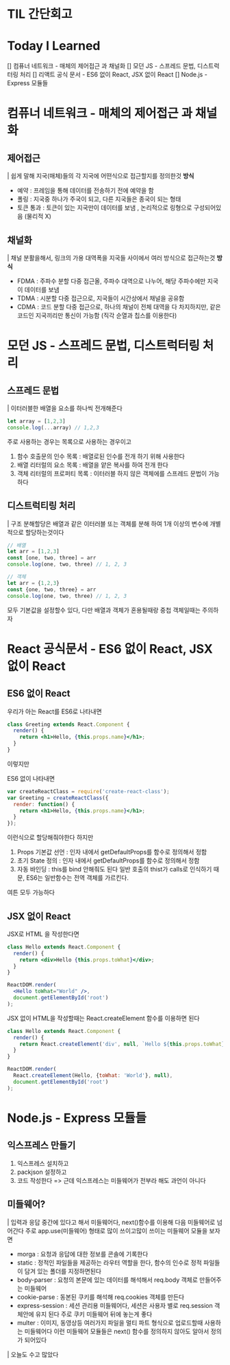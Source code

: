 # TIL 간단회고

# Today I Learned
[] 컴퓨너 네트워크 - 매체의 제어접근 과 채널화
[] 모던 JS - 스프레드 문법, 디스트럭터링 처리
[] 리액트 공식 문서 - ES6 없이 React, JSX 없이 React
[] Node.js - Express 모듈들

# 컴퓨너 네트워크 - 매체의 제어접근 과 채널화
## 제어접근
| 쉽게 말해 지국(매체)들의 각 지국에 어떤식으로 접근할지를 정의한것
**방식**
- 예약 : 프레임을 통해 데이터를 전송하기 전에 예약을 함
- 폴링 : 지국중 하나가 주국이 되고, 다른 지국들은 종국이 되는 형태
- 토큰 통과 : 토큰이 있는 지국만이 데이터를 보냄 , 논리적으로 링형으로 구성되어있음 (물리적 X)
## 채널화
| 채널 분활을해서, 링크의 가용 대역폭을 지국들 사이에서 여러 방식으로 접근하는것
**방식**
- FDMA : 주파수 분할 다중 접근올, 주파수 대역으로 나누어, 해당 주파수에만 지국이 데이터를 보냄
- TDMA : 시분할 다중 접근으로, 지국들이 시간상에서 채널을 공유함
- CDMA : 코드 분할 다중 접근으로, 하나의 채널이 전체 대역을 다 차지하지만, 같은 코드인 지국끼리만 통신이 가능함 (직각 순열과 칩스를 이용한다)

# 모던 JS - 스프레드 문법, 디스트럭터링 처리
## 스프레드 문법
| 이터러블한 배열을 요소를 하나씩 전개해준다
```js
let array = [1,2,3]
console.log(...array) // 1,2,3
```
주로 사용하는 경우는 목록으로 사용하는 경우이고
1. 함수 호출문의 인수 목록 : 배열로된 인수를 전개 하기 위해 사용한다
2. 배열 리터럴의 요소 목록 : 배열을 얕은 복사를 하여 전개 한다
3. 객체 리터럴의 프로퍼티 목록 : 이터러블 하지 않은 객체에를 스프레드 문법이 가능하다
## 디스트럭티링 처리
| 구조 분해할당은 배열과 같은 이터러블 또는 객체를 분해 하여 1개 이상의 변수에 개별적으로 할당하는것이다
```js
// 배열
let arr = [1,2,3]
const [one, two, three] = arr
console.log(one, two, three) // 1, 2, 3

// 객체
let arr = {1,2,3}
const {one, two, three} = arr
console.log(one, two, three) // 1, 2, 3
```
모두 기본값을 설정할수 있다, 다만 배열과 객체가 혼용될때랑 중첩 객체일때는 주의하자

# React 공식문서 - ES6 없이 React, JSX 없이 React
## ES6 없이 React
우리가 아는 React를 ES6로 나타내면
```jsx
class Greeting extends React.Component {
  render() {
    return <h1>Hello, {this.props.name}</h1>;
  }
}
```
이렇지만

ES6 없이 나타내면
```jsx
var createReactClass = require('create-react-class');
var Greeting = createReactClass({
  render: function() {
    return <h1>Hello, {this.props.name}</h1>;
  }
});
```
이런식으로 할당해줘야한다
하지만
1. Props 기본값 선언 : 인자 내에서 getDefaultProps를 함수로 정의해서 정함
2. 초기 State 정의 : 인자 내에서 getDefaultProps를 함수로 정의해서 정함
3. 자동 바인딩 : this를 bind 안해줘도 된다 일반 호출의 thist가 calls로 인식하기 때문, ES6는 일반함수는 전역 객체를 가르킨다.

여튼 모두 가능하다
## JSX 없이 React
JSX로 HTML 을 작성한다면
```jsx
class Hello extends React.Component {
  render() {
    return <div>Hello {this.props.toWhat}</div>;
  }
}

ReactDOM.render(
  <Hello toWhat="World" />,
  document.getElementById('root')
);
```
JSX 없이 HTML을 작성할때는 React.createElement 함수를 이용하면 된다
```jsx
class Hello extends React.Component {
  render() {
    return React.createElement('div', null, `Hello ${this.props.toWhat}`);
  }
}

ReactDOM.render(
  React.createElement(Hello, {toWhat: 'World'}, null),
  document.getElementById('root')
);
```
# Node.js - Express 모듈들
## 익스프레스 만들기
1. 익스프레스 설치하고
2. packjson 설정하고
3. 코드 작성한다 => 근데 익스프레스는 미들웨어가 전부라 해도 과언이 아니다

## 미들웨어?
| 입력과 응답 중간에 있다고 해서 미들웨어다, next()함수를 이용해 다음 미들웨어로 넘어간다
주로 app.use(미들웨어) 형태로 많이 쓰이고많이 쓰이는 미들웨어 모듈을 보자면
- morga : 요청과 응답에 대한 정보를 콘솔에 기록한다
- static : 정적인 파일들을 제공하는 라우터 역할을 한다, 함수의 인수로 정적 파일들이 담겨 있는 폴더를 지정하면된다
- body-parser : 요청의 본문에 있는 데이터를 해석해서 req.body 객체로 만들어주는 미들웨어
- cookie-parse : 동본된 쿠키를 해석해 req.cookies 객체를 만든다
- express-session : 세션 관리용 미들웨어다, 세션은 사용자 별로 req.session 객체안에 유지 된다 주로 쿠키 미들웨어 뒤에 놓는게 좋다
- multer : 이미지, 동영상등 여러가지 파일을 멀티 파트 형식으로 업로드할때 사용하는 미들웨어다
이런 미들웨어 모듈들은 next() 함수를 정의하지 않아도 알아서 정의가 되어있다

| 오늘도 수고 많았다